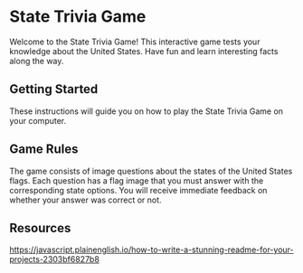 # State Trivia Game

Welcome to the State Trivia Game! This interactive game tests your knowledge about the United States. Have fun and learn interesting facts along the way.

## Getting Started

These instructions will guide you on how to play the State Trivia Game on your computer.

## Game Rules

The game consists of image questions about the states of the United States flags.
Each question has a flag image that you must answer with the corresponding state options.
You will receive immediate feedback on whether your answer was correct or not.

## Resources

https://javascript.plainenglish.io/how-to-write-a-stunning-readme-for-your-projects-2303bf6827b8
